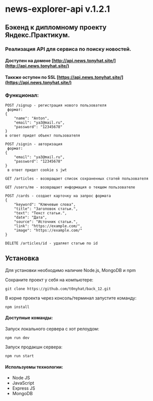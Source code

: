 # news-explorer-api v.1.2.1

## Бэкенд к дипломному проекту Яндекс.Практикум.

### Реализация API для сервиса по поиску новостей.

#### Доступен на домене [http://api.news.tonyhat.site/](http://api.news.tonyhat.site/)
#### Таккже оступен по SSL [https://api.news.tonyhat.site/](https://api.news.tonyhat.site/)

  
### Функционал:
```
POST /signup - регистрация нового пользователя
 формат:
{
	"name": "Anton",
	"email": "ya3@mail.ru",
	"password": "12345678"
}
в ответ придет объект пользователя
```
```
POST /signin - авторизация
 формат:
{
	"email": "ya3@mail.ru",
	"password": "12345678"
}
 в ответ придет cookie s jwt
```
```
GET /articles - возвращает список сохраненных статей пользователя
```
```
GET /users/me - возвращает информация о текщем пользователе
```
```
POST /cards - создает карточку на запрос формата 
{
    "keyword": "Ключевые слова",
    "title": "Заголовок статьи.",
    "text": "Текст статьи.",
    "date": "Дата",
    "source": "Источник статьи.",
    "link": "https://example.com/",
    "image": "https://example.com/"
}
```
```
DELETE /articles/id - удаляет статью по id
```


## Установка

Для установки необходимо наличие Node.js, MongoDB и npm

Сохраните проект у себя на компьютере:
```
git clone https://github.com/t0nyhat/back_12.git
```

В корне проекта через консоль/терминал запустите команду:
``` 
npm install
```

#### Доступные команды:  
Запуск локального сервера с хот релоудом:  
```
npm run dev
```  
Запуск продакшн сервера:  
```
npm run start
```
#### Используемы технологии:
- Node JS
- JavaScript
- Express JS
- MongoDB
